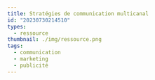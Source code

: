 ```yaml
---
title: Stratégies de communication multicanal
id: "20230730214510"
types:
  - ressource
thumbnail: ./img/ressource.png
tags:
  - communication
  - marketing
  - publicité
---
```


